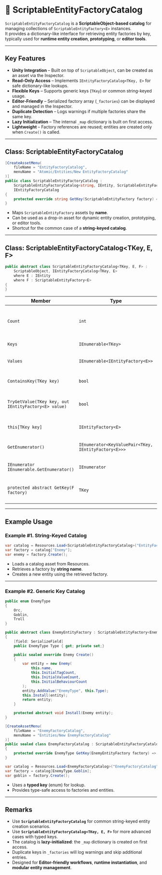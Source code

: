 # 🧩️ ScriptableEntityFactoryCatalog

`ScriptableEntityFactoryCatalog` is a **ScriptableObject-based catalog** for managing collections of `ScriptableEntityFactory<E>` instances.  
It provides a dictionary-like interface for retrieving entity factories by key, typically used for **runtime entity creation**, **prototyping**, or **editor tools**.

---

## Key Features

- **Unity Integration** – Built on top of `ScriptableObject`, can be created as an asset via the Inspector.
- **Read-Only Access** – Implements `IEntityFactoryCatalog<TKey, E>` for safe dictionary-like lookups.
- **Flexible Keys** – Supports generic keys (`TKey`) or common string-keyed usage.
- **Editor-Friendly** – Serialized factory array (`_factories`) can be displayed and managed in the Inspector.
- **Duplicate Detection** – Logs warnings if multiple factories share the same key.
- **Lazy Initialization** – The internal `_map` dictionary is built on first access.
- **Lightweight** – Factory references are reused; entities are created only when `Create()` is called.

---

## Class: ScriptableEntityFactoryCatalog

```csharp
[CreateAssetMenu(
    fileName = "EntityFactoryCatalog",
    menuName = "Atomic/Entities/New EntityFactoryCatalog"
)]
public class ScriptableEntityFactoryCatalog :
    ScriptableEntityFactoryCatalog<string, IEntity, ScriptableEntityFactory>,
    IEntityFactoryCatalog
{
    protected override string GetKey(ScriptableEntityFactory factory) => factory.name;
}
```
- Maps `ScriptableEntityFactory` assets by **name**.
- Can be used as a drop-in asset for dynamic entity creation, prototyping, or editor tools.
- Shortcut for the common case of a **string-keyed catalog**.

---

## Class: ScriptableEntityFactoryCatalog<TKey, E, F>

```csharp
public abstract class ScriptableEntityFactoryCatalog<TKey, E, F> :
    ScriptableObject, IEntityFactoryCatalog<TKey, E>
    where E : IEntity
    where F : ScriptableEntityFactory<E>
{
}
```

| Member                                               | Type                                                 | Description                                                                                      |
|------------------------------------------------------|------------------------------------------------------|--------------------------------------------------------------------------------------------------|
| `Count`                                              | `int`                                                | Returns the number of factories in the catalog. Lazy initialization via `EnsureInitialized()`.   |
| `Keys`                                               | `IEnumerable<TKey>`                                  | Returns all keys in the catalog.                                                                 |
| `Values`                                             | `IEnumerable<IEntityFactory<E>>`                     | Returns all factory instances in the catalog.                                                    |
| `ContainsKey(TKey key)`                              | `bool`                                               | Checks if a factory with the specified key exists.                                               |
| `TryGetValue(TKey key, out IEntityFactory<E> value)` | `bool`                                               | Attempts to retrieve a factory by key. Returns `true` if found.                                  |
| `this[TKey key]`                                     | `IEntityFactory<E>`                                  | Indexer for accessing a factory by key.                                                          |
| `GetEnumerator()`                                    | `IEnumerator<KeyValuePair<TKey, IEntityFactory<E>>>` | Returns an enumerator over key-factory pairs.                                                    |
| `IEnumerator IEnumerable.GetEnumerator()`            | `IEnumerator`                                        | Non-generic enumerator implementation.                                                           |
| `protected abstract GetKey(F factory)`               | `TKey`                                               | Extracts a key for the given factory. Must be implemented by derived classes.                    |

---

## Example Usage

### Example #1. String-Keyed Catalog

```csharp
var catalog = Resources.Load<ScriptableEntityFactoryCatalog>("EntityFactoryCatalog");
var factory = catalog["Enemy"];
var enemy = factory.Create();
```
- Loads a catalog asset from Resources.
- Retrieves a factory by **string name**.
- Creates a new entity using the retrieved factory.

---

### Example #2. Generic Key Catalog

```csharp
public enum EnemyType
{
    Orc,
    Goblin,
    Troll
}

public abstract class EnemyEntityFactory : ScriptableEntityFactory<EnemyEntity>
{
    [field: SerializeField]
    public EnemyType Type { get; private set;}

    public sealed override Enemy Create()
    {
        var entity = new Enemy(
            this.name,
            this.InitialTagCount,
            this.InitialValueCount,
            this.InitialBehaviourCount
        );
        entity.AddValue("EnemyType", this.Type);
        this.Install(entity);
        return entity;
    }

    protected abstract void Install(Enemy entity);
}

[CreateAssetMenu(
    fileName = "EnemyFactoryCatalog",
    menuName = "Entities/New EnemyFactoryCatalog"
)]
public sealed class EnemyFactoryCatalog : ScriptableEntityFactoryCatalog<EnemyType, EnemyEntity, EnemyEntityFactory>
{
    protected override EnemyType GetKey(EnemyEntityFactory factory) => factory.Type;
}
```
```csharp
var catalog = Resources.Load<EnemyFactoryCatalog>("EnemyFactoryCatalog");
var factory = catalog[EnemyType.Goblin];
var goblin = factory.Create();
```
- Uses a **typed key** (enum) for lookup.
- Provides type-safe access to factories and entities.

---

## Remarks
- Use **`ScriptableEntityFactoryCatalog`** for common string-keyed entity creation scenarios.
- Use **`ScriptableEntityFactoryCatalog<TKey, E, F>`** for more advanced cases with typed keys.
- The catalog is **lazy-initialized**: the `_map` dictionary is created on first access.
- Duplicate keys in `_factories` will log warnings and skip additional entries.
- Designed for **Editor-friendly workflows**, **runtime instantiation**, and **modular entity management**.
